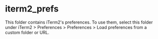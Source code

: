 # iterm2_prefs
This folder contains iTerm2's preferences. To use them, select this folder under iTerm2 > Preferences > Preferences > Load preferences from a custom folder or URL.
